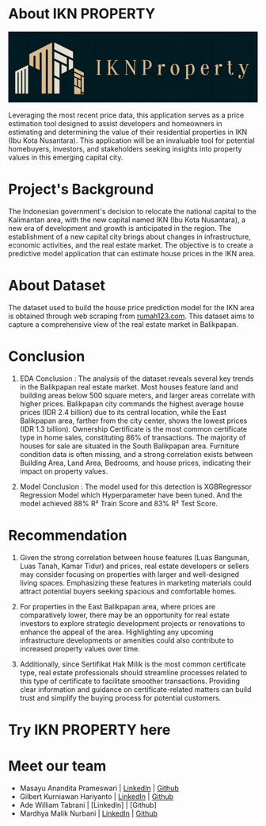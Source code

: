 <!-- [![Open in Visual Studio Code](https://classroom.github.com/assets/open-in-vscode-718a45dd9cf7e7f842a935f5ebbe5719a5e09af4491e668f4dbf3b35d5cca122.svg)](https://classroom.github.com/online_ide?assignment_repo_id=13655493&assignment_repo_type=AssignmentRepo) -->

<!-- ![](./Deployment/IKN_LOGO.JPG) -->
# About IKN PROPERTY

<p align="center">
    <img src="./Deployment/IKN_LOGO2.png">
</p>
Leveraging the most recent price data, this application serves as a price estimation tool designed to assist developers and homeowners in estimating and determining the value of their residential properties in IKN (Ibu Kota Nusantara). This application will be an invaluable tool for potential homebuyers, investors, and stakeholders seeking insights into property values in this emerging capital city.

# Project's Background
The Indonesian government's decision to relocate the national capital to the Kalimantan area, with the new capital named IKN (Ibu Kota Nusantara), a new era of development and growth is anticipated in the region. The establishment of a new capital city brings about changes in infrastructure, economic activities, and the real estate market. The objective is to create a predictive model application that can estimate house prices in the IKN area. 

# About Dataset
The dataset used to build the house price prediction model for the IKN area is obtained through web scraping from [rumah123.com](https://www.rumah123.com/). This dataset aims to capture a comprehensive view of the real estate market in Balikpapan. 


# Conclusion 
1. EDA Conclusion :
The analysis of the dataset reveals several key trends in the Balikpapan real estate market. Most houses feature land and building areas below 500 square meters, and larger areas correlate with higher prices. Balikpapan city commands the highest average house prices (IDR 2.4 billion) due to its central location, while the East Balikpapan area, farther from the city center, shows the lowest prices (IDR 1.3 billion). Ownership Certificate is the most common certificate type in home sales, constituting 86% of transactions. The majority of houses for sale are situated in the South Balikpapan area. Furniture condition data is often missing, and a strong correlation exists between Building Area, Land Area, Bedrooms, and house prices, indicating their impact on property values. 

2. Model Conclusion :
The model used for this detection is XGBRegressor Regression Model which Hyperparameter have been tuned. And the model achieved 88% R² Train Score and 83% R² Test Score.

# Recommendation 
1. Given the strong correlation between house features (Luas Bangunan, Luas Tanah, Kamar Tidur) and prices, real estate developers or sellers may consider focusing on properties with larger and well-designed living spaces. Emphasizing these features in marketing materials could attract potential buyers seeking spacious and comfortable homes.
                
2. For properties in the East Balikpapan area, where prices are comparatively lower, there may be an opportunity for real estate investors to explore strategic development projects or renovations to enhance the appeal of the area. Highlighting any upcoming infrastructure developments or amenities could also contribute to increased property values over time.
                 
3.  Additionally, since Sertifikat Hak Milik is the most common certificate type, real estate professionals should streamline processes related to this type of certificate to facilitate smoother transactions. Providing clear information and guidance on certificate-related matters can build trust and simplify the buying process for potential customers.

# Try IKN PROPERTY here


# Meet our team
 - Masayu Anandita Prameswari | [LinkedIn](https://www.linkedin.com/in/masayuanandita-/) | [Github](https://github.com/masayuanandita)
 - Gilbert Kurniawan Hariyanto | [LinkedIn](https://www.linkedin.com/in/gilbert-kurniawan-h/) | [Github](https://github.com/gilbertk27)
 - Ade William Tabrani | [LinkedIn] | [Github]
 - Mardhya Malik Nurbani | [LinkedIn](https://www.linkedin.com/in/mnurbani/) | [Github](https://github.com/mnurbani97)

